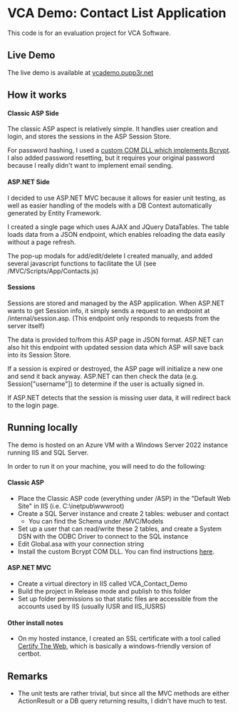 # VCA Demo: Contact List Application

This code is for an evaluation project for VCA Software.

## Live Demo

The live demo is available at [vcademo.pupp3r.net](https://vcademo.pupp3r.net)


## How it works
#### Classic ASP Side
The classic ASP aspect is relatively simple. It handles user creation and login, and stores the sessions in the ASP Session Store.

For password hashing, I used a [custom COM DLL which implements Bcrypt](https://github.com/as08/ClassicASP.Bcrypt). I also added password resetting, but it requires your original password because I really didn't want to implement email sending.

#### ASP.NET Side
I decided to use ASP.NET MVC because it allows for easier unit testing, as well as easier handling of the models with a DB Context automatically generated by Entity Framework.

I created a single page which uses AJAX and JQuery DataTables. The table loads data from a JSON endpoint, which enables reloading the data easily without a page refresh.

The pop-up modals for add/edit/delete I created manually, and added several javascript functions to facilitate the UI (see /MVC/Scripts/App/Contacts.js)

#### Sessions
Sessions are stored and managed by the ASP application. When ASP.NET wants to get Session info, it simply sends a request to an endpoint at /internal/session.asp. (This endpoint only responds to requests from the server itself)

The data is provided to/from this ASP page in JSON format. ASP.NET can also hit this endpoint with updated session data which ASP will save back into its Session Store.

If a session is expired or destroyed, the ASP page will initialize a new one and send it back anyway. ASP.NET can then check the data (e.g. Session["username"]) to determine if the user is actually signed in.

If ASP.NET detects that the session is missing user data, it will redirect back to the login page.

## Running locally

The demo is hosted on an Azure VM with a Windows Server 2022 instance running IIS and SQL Server.

In order to run it on your machine, you will need to do the following:
#### Classic ASP
- Place the Classic ASP code (everything under /ASP) in the "Default Web Site" in IIS (i.e. C:\inetpub\wwwroot)
- Create a SQL Server instance and create 2 tables: webuser and contact
    - You can find the Schema under /MVC/Models
- Set up a user that can read/write these 2 tables, and create a System DSN with the ODBC Driver to connect to the SQL instance
- Edit Global.asa with your connection string
- Install the custom Bcrypt COM DLL. You can find instructions [here](https://github.com/as08/ClassicASP.PasswordHashing).

#### ASP.NET MVC
- Create a virtual directory in IIS called VCA_Contact_Demo
- Build the project in Release mode and publish to this folder
- Set up folder permissions so that static files are accessible from the accounts used by IIS (usually IUSR and IIS_IUSRS)

#### Other install notes
- On my hosted instance, I created an SSL certificate with a tool called [Certify The Web](https://certifytheweb.com/), which is basically a windows-friendly version of certbot.


## Remarks
- The unit tests are rather trivial, but since all the MVC methods are either ActionResult or a DB query returning results, I didn't have much to test.
